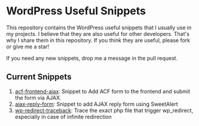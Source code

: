 # WordPress Useful Snippets
This repository contains the WordPress useful snippets that I usually use in my projects. I believe that they are also useful
for other developers. That's why I share them in this repository. 
If you think they are useful, please fork or give me a star!

If you need any new snippets, drop me a message in the pull request.
## Current Snippets
1. [acf-frontend-ajax](./acf-frontend-ajax/): Snippet to Add ACF form to the frontend and submit the form via AJAX.
2. [ajax-reply-form](./ajax-reply-form/): Snippet to add AJAX reply form using SweetAlert
3. [wp-redirect-traceback](./wp-redirect-traceback): Trace the exact php file that trigger wp_redirect, especially in case of infinite redirection